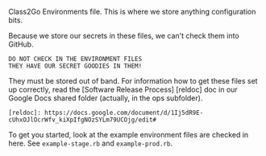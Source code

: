 Class2Go Environments file.  This is where we store anything
configuration bits.

Because we store our secrets in these files, we can't check them
into GitHub.

    DO NOT CHECK IN THE ENVIRONMENT FILES
    THEY HAVE OUR SECRET GOODIES IN THEM!

They must be stored out of band.  For information how to get these
files set up correctly, read the [Software Release Process] [reldoc]
doc in our Google Docs shared folder (actually, in the ops subfolder).

    [reldoc]: https://docs.google.com/document/d/1Ij5dR9E-cUhxOJlOcrWfv_kiXpIfgNOzSYLm79UCOjg/edit#

To get you started, look at the example environment files are checked
in here.  See ```example-stage.rb``` and ```example-prod.rb```.

